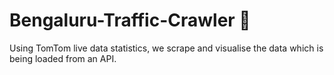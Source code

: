 # Bengaluru-Traffic-Crawler :vertical_traffic_light:	

Using TomTom live data statistics, we scrape and visualise the data which is being loaded from an API.
